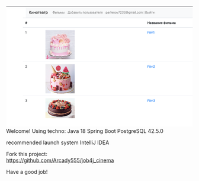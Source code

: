 ![img.png](img.png)
Welcome!
Using techno:
Java 18
Spring Boot
PostgreSQL 42.5.0


recommended launch system
IntelliJ IDEA


Fork this project:  
https://github.com/Arcady555/job4j_cinema

Have a good job!